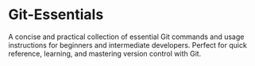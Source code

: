 # Git-Essentials
A concise and practical collection of essential Git commands and usage instructions for beginners and intermediate developers. Perfect for quick reference, learning, and mastering version control with Git.
